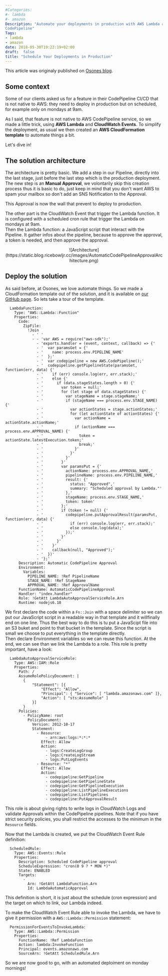 ```yaml
---
#Categories:
#- lambda
#- amazon
Description: "Automate your deployments in production with AWS Lambda and
CodePipeline"
Tags:
- lambda
- amazon
date: 2018-05-30T19:22:19+02:00
draft:  false
title: "Schedule Your Deployments in Production"
---
```


This article was originaly published on [Osones
blog](https://blog.osones.com/en).


## Some context

Some of our clients asked us for a feature in their CodePipeline CI/CD that is not native to AWS: they need to deploy in production but on scheduled, for example only on mondays at 9am.<br />

As I said, that feature is not native to AWS CodePipeline service, so we made a little trick, using **AWS Lambda** and **CloudWatch Events**. To simplify the deployment, as usual we then created an **AWS CloudFormation template** to automate things a bit.<br />

Let's dive in!

## The solution architecture

The architecture is pretty basic. We add a step in our Pipeline, directly into the last stage, just before the last step which is the production deployment. The new step is an **Manual Approval**, we volontarily skip this creation process thus it is basic to do, just keep in mind that you don't want AWS to spam your mailbox so don't add an SNS Notification to the Approval.<br />

This Approval is now the wall that prevent to deploy to production.<br />

The other part is the CloudWatch Event that trigger the Lambda function. It is configured with a scheduled cron rule that trigger the Lambda on mondays at 9am.<br />
Then the Lambda function: a JavaScript script that interact with the Pipeline. It gather infos about the pipeline, because to approve the approval, a token is needed, and then approve the approval.

<center>![Architecture](https://static.blog.ricebowljr.cc/images/AutomaticCodePipelineApprovalArchitecture.png)</center>

## Deploy the solution

As said before, at Osones, we love automate things. So we made a CloudFormation template out of the solution, and it is available on [our GitHub page](https://github.com/Osones/cloud-infra/blob/master/aws/lambda/codepipeline-scheduled-approval/00-infra-codepipeline-scheduled-approval.yml). So lets take a tour of the template.<br />

```
  LambdaFunction:
    Type: "AWS::Lambda::Function"
    Properties:
      Code:
        ZipFile:
          !Join
            - ' '
            - - 'var AWS = require("aws-sdk");'
              - 'exports.handler = (event, context, callback) => {'
              - '  var paramsGet = {'
              - '    name: process.env.PIPELINE_NAME'
              - '  };'
              - '  var codepipeline = new AWS.CodePipeline();'
              - '  codepipeline.getPipelineState(paramsGet, function(err, data) {'
              - '    if (err) console.log(err, err.stack);'
              - '    else {'
              - '      if (data.stageStates.length > 0) {'
              - '        var token = null;'
              - '        for (let stage of data.stageStates) {'
              - '          var stageName = stage.stageName;'
              - '          if (stageName === process.env.STAGE_NAME) {'
              - '            var actionStates = stage.actionStates;'
              - '            for (let actionState of actionStates) {'
              - '              var actionName = actionState.actionName;'
              - '              if (actionName === process.env.APPROVAL_NAME) {'
              - '                token = actionState.latestExecution.token;'
              - '                break;'
              - '              }'
              - '            }'
              - '          }'
              - '        }'
              - '        var paramsPut = {'
              - '          actionName: process.env.APPROVAL_NAME,'
              - '          pipelineName: process.env.PIPELINE_NAME,'
              - '          result: {'
              - '            status: "Approved",'
              - '            summary: "Scheduled approval by Lambda."'
              - '          },'
              - '          stageName: process.env.STAGE_NAME,'
              - '          token: token'
              - '        };'
              - '        if (token != null) {'
              - '          codepipeline.putApprovalResult(paramsPut, function(err, data) {'
              - '            if (err) console.log(err, err.stack);'
              - '            else console.log(data);'
              - '          });'
              - '        }'
              - '      }'
              - '    }'
              - '    callback(null, "Approved");'
              - '  })'
              - '};'
      Description: Automatic CodePipeline Approval
      Environment:
        Variables:
          PIPELINE_NAME: !Ref PipelineName
          STAGE_NAME: !Ref StageName
          APPROVAL_NAME: !Ref ApprovalName
      FunctionName: AutomaticCodePipelineApproval
      Handler: "index.handler"
      Role: !GetAtt LambdaAutoApprovalServiceRole.Arn
      Runtime: nodejs6.10
```

We first declare the code within a `Fn::Join` with a space delimiter so we can put our JavaScript script in a readable way in that template and it willfinally  end on one line. Thus the best way to do this is tu put a JavaScipt file into an S3 buket and point to that bucket in the template. Since the script is small we choose to put everything in the template directly.<br />
Then declare Environment variables so we can reuse this function. At the end, we can see than we link the Lambda to a role. This role is pretty important, have a look:

```
  LambdaAutoApprovalServiceRole:
    Type: AWS::IAM::Role
    Properties:
      Path: /
      AssumeRolePolicyDocument: |
        {
            "Statement": [{
                "Effect": "Allow",
                "Principal": { "Service": [ "lambda.amazonaws.com" ]},
                "Action": [ "sts:AssumeRole" ]
            }]
        }
      Policies:
        - PolicyName: root
          PolicyDocument:
            Version: 2012-10-17
            Statement:
              - Resource:
                  - arn:aws:logs:*:*:*
                Effect: Allow
                Action:
                  - logs:CreateLogGroup
                  - logs:CreateLogStream
                  - logs:PutLogEvents
              - Resource: "*"
                Effect: Allow
                Action:
                  - codepipeline:GetPipeline
                  - codepipeline:GetPipelineState
                  - codepipeline:GetPipelineExecution
                  - codepipeline:ListPipelineExecutions
                  - codepipeline:ListPipelines
                  - codepipeline:PutApprovalResult
```

This role is about giving rights to write logs in CloudWatch Logs and validate Approvals within the CodePipeline pipelines. Note that if you have strict security policies, you shall restrict the accesses to the minimum in the `Resource` fields.

Now that the Lambda is created, we put the CloudWatch Event Rule definition:

```
  ScheduledRule:
    Type: AWS::Events::Rule
    Properties:
      Description: Scheduled CodePipeline approval
      ScheduleExpression: "cron(0 9 ? * MON *)"
      State: ENABLED
      Targets:
        -
          Arn: !GetAtt LambdaFunction.Arn
          Id: LambdaAutomaticApproval
```

This definition is short, it is just about the schedule (cron expression) and the target on which to link, our Lambda indeed.<br />

To make the CloudWatch Event Rule able to invoke the Lambda, we have to give it permission with a `AWS::Lambda::Permission` statement:
```
  PermissionForEventsToInvokeLambda:
    Type: AWS::Lambda::Permission
    Properties:
      FunctionName: !Ref LambdaFunction
      Action: lambda:InvokeFunction
      Principal: events.amazonaws.com
      SourceArn: !GetAtt ScheduledRule.Arn
```

So we are now good to go, with an automated deploiment on monday mornings!
